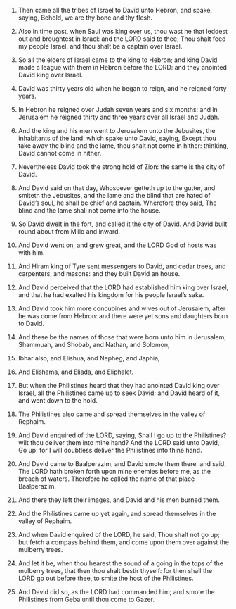 1. Then came all the tribes of Israel to David unto Hebron, and
spake, saying, Behold, we are thy bone and thy flesh.

2. Also in time past, when Saul was king over us, thou wast he that
leddest out and broughtest in Israel: and the LORD said to thee, Thou
shalt feed my people Israel, and thou shalt be a captain over Israel.

3. So all the elders of Israel came to the king to Hebron; and king
David made a league with them in Hebron before the LORD: and they
anointed David king over Israel.

4. David was thirty years old when he began to reign, and he reigned
forty years.

5. In Hebron he reigned over Judah seven years and six months: and in
Jerusalem he reigned thirty and three years over all Israel and Judah.

6. And the king and his men went to Jerusalem unto the Jebusites, the
inhabitants of the land: which spake unto David, saying, Except thou
take away the blind and the lame, thou shalt not come in hither:
thinking, David cannot come in hither.

7. Nevertheless David took the strong hold of Zion: the same is the
city of David.

8. And David said on that day, Whosoever getteth up to the gutter,
and smiteth the Jebusites, and the lame and the blind that are hated
of David’s soul, he shall be chief and captain. Wherefore they said,
The blind and the lame shall not come into the house.

9. So David dwelt in the fort, and called it the city of David. And
David built round about from Millo and inward.

10. And David went on, and grew great, and the LORD God of hosts was
with him.

11. And Hiram king of Tyre sent messengers to David, and cedar trees,
and carpenters, and masons: and they built David an house.

12. And David perceived that the LORD had established him king over
Israel, and that he had exalted his kingdom for his people Israel’s
sake.

13. And David took him more concubines and wives out of Jerusalem,
after he was come from Hebron: and there were yet sons and daughters
born to David.

14. And these be the names of those that were born unto him in
Jerusalem; Shammuah, and Shobab, and Nathan, and Solomon,

15. Ibhar
also, and Elishua, and Nepheg, and Japhia,

16. And Elishama, and
Eliada, and Eliphalet.

17. But when the Philistines heard that they had anointed David king
over Israel, all the Philistines came up to seek David; and David
heard of it, and went down to the hold.

18. The Philistines also came and spread themselves in the valley of
Rephaim.

19. And David enquired of the LORD, saying, Shall I go up to the
Philistines? wilt thou deliver them into mine hand? And the LORD said
unto David, Go up: for I will doubtless deliver the Philistines into
thine hand.

20. And David came to Baalperazim, and David smote them there, and
said, The LORD hath broken forth upon mine enemies before me, as the
breach of waters. Therefore he called the name of that place
Baalperazim.

21. And there they left their images, and David and his men burned
them.

22. And the Philistines came up yet again, and spread themselves in
the valley of Rephaim.

23. And when David enquired of the LORD, he said, Thou shalt not go
up; but fetch a compass behind them, and come upon them over against
the mulberry trees.

24. And let it be, when thou hearest the sound of a going in the tops
of the mulberry trees, that then thou shalt bestir thyself: for then
shall the LORD go out before thee, to smite the host of the
Philistines.

25. And David did so, as the LORD had commanded him; and smote the
Philistines from Geba until thou come to Gazer.
